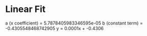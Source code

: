 
# Linear Fit

a (x coefficient) = 5.7878405983346595e-05
b (constant term) = -0.4305548468742905
y = 0.0001x + -0.4306
